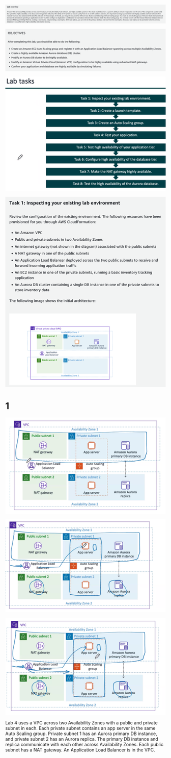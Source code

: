 
![](image/Pasted%20image%2020231023201249.png)


![](image/Pasted%20image%2020231023201306.png)



![](image/Pasted%20image%2020231003135050.png)


![](image/Pasted%20image%2020231003140836.png)


# 1 #


![](image/Pasted%20image%2020231003134936.png)


![](image/Pasted%20image%2020231003135010.png)


![](image/Pasted%20image%2020231003135022.png)


Lab 4 uses a VPC across two Availability Zones with a public and private subnet in each. Each private subnet contains an app server in the same Auto Scaling group. Private subnet 1 has an Aurora primary DB instance, and private subnet 2 has an Aurora replica. The primary DB instance and replica communicate with each other across Availability Zones. Each public subnet has a NAT gateway. An Application Load Balancer is in the VPC.




















